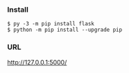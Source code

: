 ### Install
```
$ py -3 -m pip install flask
$ python -m pip install --upgrade pip
```
### URL
http://127.0.0.1:5000/